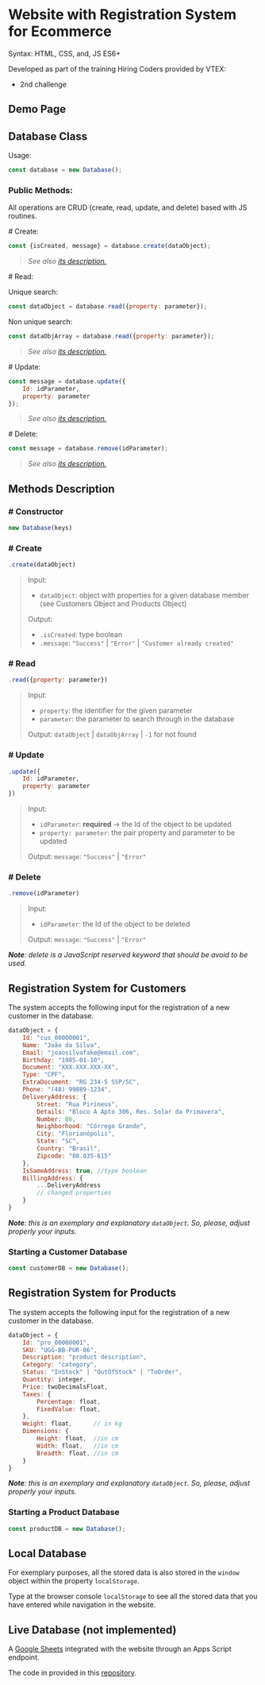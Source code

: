 # Website with Registration System for Ecommerce

Syntax: HTML, CSS, and, JS ES6+

Developed as part of the training Hiring Coders provided by VTEX:

- 2nd challenge

## Demo Page

## Database Class

Usage:

```javascript
const database = new Database();
```

### Public Methods:

All operations are CRUD (create, read, update, and delete) based with JS routines.

\# Create:

```javascript
const {isCreated, message} = database.create(dataObject);
```

> *See also [its description.](#-create)*

\# Read:

Unique search:

```javascript
const dataObject = database.read({property: parameter});
```

Non unique search:

```javascript
const dataObjArray = database.read({property: parameter});
```

> *See also [its description.](#-read)*

\# Update:

```javascript
const message = database.update({
	Id: idParameter,
	property: parameter
});
```

> *See also [its description.](#-update)*

\# Delete:

```javascript
const message = database.remove(idParameter);
```

> *See also [its description.](#-delete)*

## Methods Description

### \# Constructor

```javascript
new Database(keys)
```


### \# Create

```javascript
.create(dataObject)
```

> Input: 
> - ```dataObject```: object with properties for a given database member
> (see Customers Object and Products Object)
>
> Output: 
> - ```.isCreated```: type boolean
> - ```.message```: ```"Success"``` | ```"Error"``` | ```"Customer already created"``` 

### \# Read

```javascript
.read({property: parameter})
```

> Input: 
> - ```property```: the identifier for the given parameter
> - ```parameter```: the parameter to search through in the database
>
> Output: ```dataObject``` | ```dataObjArray``` |  ```-1``` for not found 

### \# Update

```javascript
.update({
	Id: idParameter,
	property: parameter
})
```

> Input: 
> - ```idParameter```: **required** -> the Id of the object to be updated 
> - ```property: parameter```: the pair property and parameter to be updated
>
> Output: ```message```: ```"Success"``` | ```"Error"```

### \# Delete

```javascript
.remove(idParameter)
```

> Input: 
> - ```idParameter```: the Id of the object to be deleted 
>
> Output: ```message```: ```"Success"``` | ```"Error"```

*__Note__: delete is a JavaScript reserved keyword that should be avoid to be used.*

## Registration System for Customers

The system accepts the following input for the registration of a new customer in the database.

```javascript
dataObject = {
	Id: "cus_00000001",
	Name: "João da Silva",
	Email: "joaosilvafake@email.com",
	Birthday: "1985-01-10",
	Document: "XXX.XXX.XXX-XX",  
	Type: "CPF",
	ExtraDocument: "RG 234-5 SSP/SC",
	Phone: "(48) 99889-1234",
	DeliveryAddress: {
		Street: "Rua Pirineus",
		Details: "Bloco A Apto 306, Res. Solar da Primavera",
		Number: 86,
		Neighborhood: "Córrego Grande",
		City: "Florianópolis",
		State: "SC",
		Country: "Brasil",
		Zipcode: "88.035-615"
	},
	IsSameAddress: true, //type boolean
	BillingAddress: {
        ...DeliveryAddress
        // changed properties
    }
}
```

*__Note__: this is an exemplary and explanatory ```dataObject```. So, please, adjust properly your inputs.*

### Starting a Customer Database

```javascript
const customerDB = new Database();
```
## Registration System for Products

The system accepts the following input for the registration of a new customer in the database.

```javascript
dataObject = {
	Id: "pro_00000001",
	SKU: "UGG-BB-PUR-06",
	Description: "product description",
	Category: "category",
	Status: "InStock" | "OutOfStock" | "ToOrder",
	Quantity: integer,
	Price: twoDecimalsFloat,
	Taxes: {
        Percentage: float,
        FixedValue: float,
    },
	Weight: float,		// in kg
	Dimensions: {
		Height: float,  //in cm
		Width: float,  	//in cm
		Breadth: float, //in cm
	}
}
```
*__Note__: this is an exemplary and explanatory ```dataObject```. So, please, adjust properly your inputs.*

### Starting a Product Database

```javascript
const productDB = new Database();
```

## Local Database

For exemplary purposes, all the stored data is also stored in the ```window``` object within the property ```localStorage```.

Type at the browser console ```localStorage``` to see all the stored data that you have entered while navigation in the website.

## Live Database (not implemented)

A [Google Sheets](mylink.com) integrated with the website through an Apps Script endpoint.

The code in provided in this [repository](mylink.com).